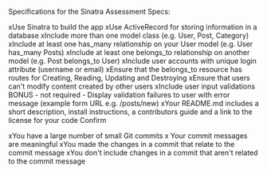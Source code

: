 Specifications for the Sinatra Assessment
Specs:

 xUse Sinatra to build the app
 xUse ActiveRecord for storing information in a database
 xInclude more than one model class (e.g. User, Post, Category)
 xInclude at least one has_many relationship on your User model (e.g. User has_many Posts)
 xInclude at least one belongs_to relationship on another model (e.g. Post belongs_to User)
 xInclude user accounts with unique login attribute (username or email)
 xEnsure that the belongs_to resource has routes for Creating, Reading, Updating and Destroying
 xEnsure that users can't modify content created by other users
 xInclude user input validations
 BONUS - not required - Display validation failures to user with error message (example form URL e.g. /posts/new)
 xYour README.md includes a short description, install instructions, a contributors guide and a link to the license for your code
Confirm

 xYou have a large number of small Git commits
x Your commit messages are meaningful
 xYou made the changes in a commit that relate to the commit message
 xYou don't include changes in a commit that aren't related to the commit message
